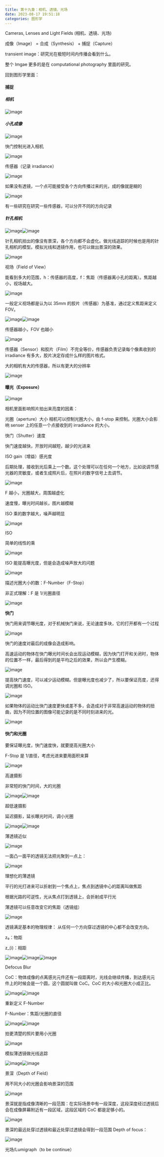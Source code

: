 ```yaml
---
title: 第十九章：相机、透镜、光场
date: 2023-08-17 19:51:18
categories: 图形学
---
```


 Cameras, Lenses and Light Fields (相机、透镜、光场)

成像（Image） = 合成（Synthesis） + 捕捉（Capture）

transient image：研究光在极短时间内传播会看到什么。

整个 Imgae 更多的是在 computational photography 里面的研究。

回到图形学里面：

#### **捕捉**

##### 相机

​![image](./images/图形学/image-20230817211721-jdntact.png)​

##### 小孔成像

​![image](./images/图形学/image-20230817211730-ub76db3.png)​

快门控制光进入相机

​![image](./images/图形学/image-20230817211736-9qblx1h.png)​

传感器（记录 irradiance）

​![image](./images/图形学/image-20230817211740-f77po2b.png)​

如果没有透镜，一个点可能接受各个方向传播过来的光，成的像就是糊的

​![image](./images/图形学/image-20230817211744-b6dit7w.png)​

有一些研究在研究一些传感器，可以分开不同的方向记录

##### **针孔相机**

​![image](./images/图形学/image-20230817211749-w3368cy.png)​​![image](./images/图形学/image-20230817211757-huath5x.png)​

针孔相机拍出的像没有景深，各个方向都不会虚化。做光线追踪的时候也是用的针孔相机的模型。模拟光线和透镜作用，也可以做出景深的效果。

​![image](./images/图形学/image-20230817211801-thidn4r.png)​

视场（Field of View）

能看到多大的范围，h：传感器的高度，f：焦距（传感器离小孔的距离）。焦距越小，视场越大。

​![image](./images/图形学/image-20230817211806-5nwla8i.png)​

一般定义视场都是认为以 35mm 的胶片（传感器）为基准，通过定义焦距来定义 FOV。

​![image](./images/图形学/image-20230817211812-33sajcf.png)​​![image](./images/图形学/image-20230817211816-wuq8s3p.png)​

传感器越小，FOV 也越小

​![image](./images/图形学/image-20230817211820-ar7anrv.png)​

传感器（Sensor）和胶片（Film）不完全等价，传感器负责记录每个像素收到的 irradiance 有多大，胶片决定存成什么样的图片格式。

大的相机有大的传感器，所以有更大的分辨率

​![image](./images/图形学/image-20230817211825-rsbp4zy.png)​

#### **曝光（Exposure）**

​![image](./images/图形学/image-20230817211836-2f8juf4.png)​

相机里面影响照片拍出来亮度的因素：

光圈（aperture）大小
相机可以控制光圈大小，由 f-stop 来控制。光圈大小会影响 senser 上的任意一个点接收到的 irradiance 的大小。

快门（Shutter）速度

快门速度越快，开放时间越短，越少的光进来

ISO gain（增益）感光度

后期处理，接收到光后乘上一个数。这个处理可以在任何一个地方，比如说调节感光器的灵敏度，或者生成照片后，在照片的数字信号上去调节。

​![image](./images/图形学/image-20230817211846-kx5cvep.png)​

F 越小，光圈越大，周围越虚化

速度慢，曝光时间越长，图片越模糊

ISO 乘的数字越大，噪声越明显

​![image](./images/图形学/image-20230817211850-bo2pzuj.png)​

ISO

简单的线性的乘

​![image](./images/图形学/image-20230817211855-8hxbixn.png)​

ISO 能提高曝光度，但是会造成噪声放大的问题

​![image](./images/图形学/image-20230817211901-02hmz5l.png)​

描述光圈大小的数：F-Number（F-Stop）

非正式理解：F 是 1/光圈直径

​![image](./images/图形学/image-20230817211907-62ykgl5.png)​

**快门**

快门用来调节曝光度，对于机械快门来说，无论速度多块，它的打开都有一个过程

​![image](./images/图形学/image-20230817211912-lbxj9qn.png)​

快门的速度对最后的成像会造成影响。

高速运动的物体在快门曝光时间长会出现运动模糊，因为快门打开和关闭时，物体的位置不一样，最后得到的是平均之后的效果，所以会产生模糊。

​![image](./images/图形学/image-20230817211917-ocock1a.png)​

提高快门速度，可以减少运动模糊。但是曝光度也减少了，所以要保证亮度，还得调光圈和 ISO。

​![image](./images/图形学/image-20230817211922-bmwdfdy.png)​

如果物体的运动比快门速度更快或差不多，会造成对于非常高速运动的物体的扭曲，因为不同位置的图像可能记录的是不同时刻进来的光。

​![image](./images/图形学/image-20230817211927-53bdtkr.png)​

#### 快门和光圈

要保证曝光度，快门速度快，就要提高光圈大小

F-Stop 是 1/直径，考虑光进来要用面积来算

​![image](./images/图形学/image-20230817211936-4pzj3rh.png)​

高速摄影

非常短的快门时间，大的光圈

​![image](./images/图形学/image-20230817211942-fr0jwkt.png)​​![image](./images/图形学/image-20230817211947-0awm7cy.png)​

超低速摄影

延迟摄影，延长曝光时间，调小光圈

​![image](./images/图形学/image-20230817211953-dezbeh1.png)​​![image](./images/图形学/image-20230817212000-7r04ove.png)​

薄透镜近似

​![image](./images/图形学/image-20230817212004-cxcrxym.png)​

一面凸一面平的透镜无法把光聚到一点上：

​![image](./images/图形学/image-20230817212008-jufrfq0.png)​

理想化的薄透镜

平行的光打进来可以折射到一个焦点上，焦点到透镜中心的距离叫做焦距

根据光路的可逆性，光从焦点打到透镜上，会折射成平行光

薄透镜可以任意改变它的焦距（透镜组）

​![image](./images/图形学/image-20230817212013-1olg3xh.png)​

透镜满足基本的物理规律：
从任何一个方向穿过透镜的中心都不会改变方向。

z₀：物距

z_(i)：相距

​![image](./images/图形学/image-20230817212020-mig1p7g.png)​​![image](./images/图形学/image-20230817212024-czodgda.png)​​![image](./images/图形学/image-20230817212028-m9h24m0.png)​

Defocus Blur

CoC：物体成像的点离感光元件还有一段距离时，光线会继续传播，到达感光元件上的时候会是一个圆，这个圆就叫做 CoC。CoC 的大小和光圈大小成正比。

​![image](./images/图形学/image-20230817212034-hzeubvv.png)​​![image](./images/图形学/image-20230817212037-i0kq776.png)​

重新定义 F-Number

F-Number：焦距/光圈的直径

​![image](./images/图形学/image-20230817212042-cppgy9t.png)​​![image](./images/图形学/image-20230817212045-ar7kcz2.png)​

拍更清楚的照片要用小光圈

​![image](./images/图形学/image-20230817212050-lxsdulq.png)​

模拟薄透镜做光线追踪

​![image](./images/图形学/image-20230817212055-y4y2nws.png)​​![image](./images/图形学/image-20230817212059-f80jcts.png)​

景深（Depth of Field）

用不同大小的光圈会影响景深的范围

​![image](./images/图形学/image-20230817212102-fdm5pap.png)​

景深就是指成像清晰的一段范围：在实际场景中有一段深度，这段深度经过透镜后会在成像屏幕附近有一段区域，这段区域的 CoC 都是足够小的。

​![image](./images/图形学/image-20230817212107-6aqkz1z.png)​

景深的最远处穿过透镜和最近处穿过透镜会得到一段范围 Depth of focus：

​![image](./images/图形学/image-20230817212112-4gc8rlq.png)​

光场/Lumigraph（to be continue）
